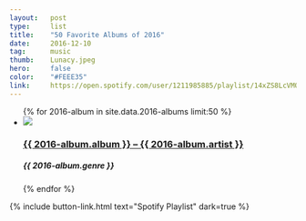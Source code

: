 ```yaml
---
layout:   post
type:     list
title:    "50 Favorite Albums of 2016"
date:     2016-12-10
tag:      music
thumb:    Lunacy.jpeg
hero:     false
color:    "#FEEE35"
link:     https://open.spotify.com/user/1211985885/playlist/14xZS8LcVMQ59SRG8k2FQU
---
```


<ul class="list article-list list-photo list-photo-big list-shadow list-numbered">
{% for 2016-album in site.data.2016-albums limit:50 %}
  <li class="list-item">
    <div class="list-row">
      <a href="{{ 2016-album.link }}">
        <img src="/img/{{ page.title | slugify }}/{{ 2016-album.album }}.jpeg" class="list-image">
      </a>
      <a href="{{ 2016-album.link }}" target="_blank">
        <h3 class="list-title">{{ 2016-album.album }}<span class="subsub"> – </span><span class="sub">{{ 2016-album.artist }}</span></h3>
      </a>
      <h5 class="list-detail">{{ 2016-album.genre }}</h5>
    </div>
  </li>
{% endfor %}
</ul>

{% include button-link.html text="Spotify Playlist" dark=true %}
